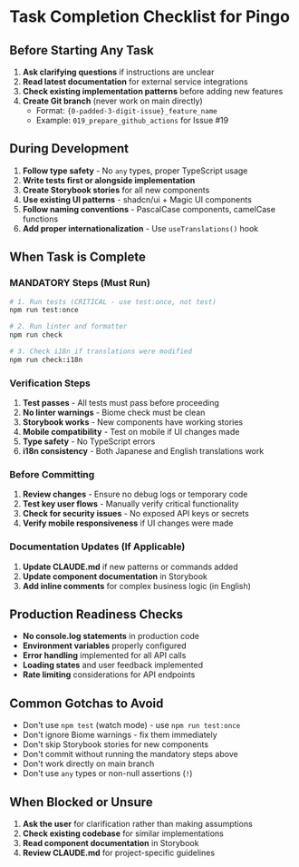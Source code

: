 # Task Completion Checklist for Pingo

## Before Starting Any Task

1. **Ask clarifying questions** if instructions are unclear
2. **Read latest documentation** for external service integrations
3. **Check existing implementation patterns** before adding new features
4. **Create Git branch** (never work on main directly)
   - Format: `{0-padded-3-digit-issue}_feature_name`
   - Example: `019_prepare_github_actions` for Issue #19

## During Development

1. **Follow type safety** - No `any` types, proper TypeScript usage
2. **Write tests first or alongside implementation**
3. **Create Storybook stories** for all new components
4. **Use existing UI patterns** - shadcn/ui + Magic UI components
5. **Follow naming conventions** - PascalCase components, camelCase functions
6. **Add proper internationalization** - Use `useTranslations()` hook

## When Task is Complete

### MANDATORY Steps (Must Run)

```bash
# 1. Run tests (CRITICAL - use test:once, not test)
npm run test:once

# 2. Run linter and formatter
npm run check

# 3. Check i18n if translations were modified
npm run check:i18n
```

### Verification Steps

1. **Test passes** - All tests must pass before proceeding
2. **No linter warnings** - Biome check must be clean
3. **Storybook works** - New components have working stories
4. **Mobile compatibility** - Test on mobile if UI changes made
5. **Type safety** - No TypeScript errors
6. **i18n consistency** - Both Japanese and English translations work

### Before Committing

1. **Review changes** - Ensure no debug logs or temporary code
2. **Test key user flows** - Manually verify critical functionality
3. **Check for security issues** - No exposed API keys or secrets
4. **Verify mobile responsiveness** if UI changes were made

### Documentation Updates (If Applicable)

1. **Update CLAUDE.md** if new patterns or commands added
2. **Update component documentation** in Storybook
3. **Add inline comments** for complex business logic (in English)

## Production Readiness Checks

- **No console.log statements** in production code
- **Environment variables** properly configured
- **Error handling** implemented for all API calls
- **Loading states** and user feedback implemented
- **Rate limiting** considerations for API endpoints

## Common Gotchas to Avoid

- Don't use `npm test` (watch mode) - use `npm run test:once`
- Don't ignore Biome warnings - fix them immediately
- Don't skip Storybook stories for new components
- Don't commit without running the mandatory steps above
- Don't work directly on main branch
- Don't use `any` types or non-null assertions (`!`)

## When Blocked or Unsure

1. **Ask the user** for clarification rather than making assumptions
2. **Check existing codebase** for similar implementations
3. **Read component documentation** in Storybook
4. **Review CLAUDE.md** for project-specific guidelines
